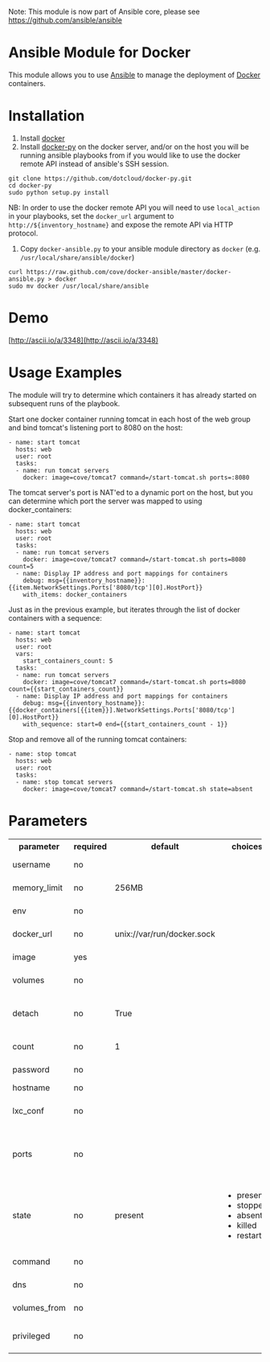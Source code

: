 Note: This module is now part of Ansible core, please see https://github.com/ansible/ansible


Ansible Module for Docker
=========================

This module allows you to use [Ansible](http://www.ansibleworks.com/) to manage the deployment of [Docker](http://docker.io) containers.

Installation
============

1. Install [docker](http://www.docker.io/gettingstarted/)
1. Install [docker-py](https://github.com/dotcloud/docker-py) on the docker server, and/or on the host you will be
   running ansible playbooks from if you would like to use the docker remote API instead of ansible's SSH session. 
```
git clone https://github.com/dotcloud/docker-py.git
cd docker-py
sudo python setup.py install
```

   NB: In order to use the docker remote API you will need to use `local_action` in your playbooks, set
   the `docker_url` argument to `http://${inventory_hostname}` and expose the remote API via HTTP protocol.

1. Copy `docker-ansible.py` to your ansible module directory as `docker` (e.g. `/usr/local/share/ansible/docker`)
```
curl https://raw.github.com/cove/docker-ansible/master/docker-ansible.py > docker
sudo mv docker /usr/local/share/ansible
```

Demo
====

[http://ascii.io/a/3348](http://ascii.io/a/3348)

Usage Examples
==============
The module will try to determine which containers it has already started on subsequent runs of the playbook.

Start one docker container running tomcat in each host of the web group and bind tomcat's listening port to 8080
on the host:

```
- name: start tomcat
  hosts: web
  user: root
  tasks:
  - name: run tomcat servers
    docker: image=cove/tomcat7 command=/start-tomcat.sh ports=:8080
```

The tomcat server's port is NAT'ed to a dynamic port on the host, but you can determine which port the server was
mapped to using docker_containers:

```
- name: start tomcat
  hosts: web
  user: root
  tasks:
  - name: run tomcat servers
    docker: image=cove/tomcat7 command=/start-tomcat.sh ports=8080 count=5
  - name: Display IP address and port mappings for containers
    debug: msg={{inventory_hostname}}:{{item.NetworkSettings.Ports['8080/tcp'][0].HostPort}}
    with_items: docker_containers
```

Just as in the previous example, but iterates through the list of docker containers with a sequence:

```
- name: start tomcat
  hosts: web
  user: root
  vars:
    start_containers_count: 5
  tasks:
  - name: run tomcat servers
    docker: image=cove/tomcat7 command=/start-tomcat.sh ports=8080 count={{start_containers_count}}
  - name: Display IP address and port mappings for containers
    debug: msg={{inventory_hostname}}:{{docker_containers[{{item}}].NetworkSettings.Ports['8080/tcp'][0].HostPort}}
    with_sequence: start=0 end={{start_containers_count - 1}}
```

Stop and remove all of the running tomcat containers:

```
- name: stop tomcat
  hosts: web
  user: root
  tasks:
  - name: stop tomcat servers
    docker: image=cove/tomcat7 command=/start-tomcat.sh state=absent
```

Parameters
==========

<table>
<tr>
<th class="head">parameter</th>
<th class="head">required</th>
<th class="head">default</th>
<th class="head">choices</th>
<th class="head">comments</th>
</tr>
<tr>
<td>username</td>
<td>no</td>
<td></td>
<td><ul></ul></td>
<td>Set remote API username</td>
</tr>
<tr>
<td>memory_limit</td>
<td>no</td>
<td>256MB</td>
<td><ul></ul></td>
<td>Set RAM allocated to container</td>
</tr>
<tr>
<td>env</td>
<td>no</td>
<td></td>
<td><ul></ul></td>
<td>Set environment variables</td>
</tr>
<tr>
<td>docker_url</td>
<td>no</td>
<td>unix://var/run/docker.sock</td>
<td><ul></ul></td>
<td>URL of docker host to issue commands to</td>
</tr>
<tr>
<td>image</td>
<td>yes</td>
<td></td>
<td><ul></ul></td>
<td>Set container image to use</td>
</tr>
<tr>
<td>volumes</td>
<td>no</td>
<td></td>
<td><ul></ul></td>
<td>Set volume(s) to mount on the container</td>
</tr>
<tr>
<td>detach</td>
<td>no</td>
<td>True</td>
<td><ul></ul></td>
<td>Enable detached mode on start up, leaves container running in background</td>
</tr>
<tr>
<td>count</td>
<td>no</td>
<td>1</td>
<td><ul></ul></td>
<td>Set number of containers to run</td>
</tr>
<tr>
<td>password</td>
<td>no</td>
<td></td>
<td><ul></ul></td>
<td>Set remote API password</td>
</tr>
<tr>
<td>hostname</td>
<td>no</td>
<td></td>
<td><ul></ul></td>
<td>Set container hostname</td>
</tr>
<tr>
<td>lxc_conf</td>
<td>no</td>
<td></td>
<td><ul></ul></td>
<td>LXC config parameters,  e.g. lxc.aa_profile:unconfined</td>
</tr>
<tr>
<td>ports</td>
<td>no</td>
<td></td>
<td><ul></ul></td>
<td>Set private to public port mapping specification (e.g. ports=22,80 or ports=:8080 maps 8080 directly to host)</td>
</tr>
<tr>
<td>state</td>
<td>no</td>
<td>present</td>
<td><ul><li>present</li><li>stopped</li><li>absent</li><li>killed</li><li>restarted</li></ul></td>
<td>Set the state of the container</td>
</tr>
<tr>
<td>command</td>
<td>no</td>
<td></td>
<td><ul></ul></td>
<td>Set command to run in a container on startup</td>
</tr>
<tr>
<td>dns</td>
<td>no</td>
<td></td>
<td><ul></ul></td>
<td>Set custom DNS servers for the container</td>
</tr>
<tr>
<td>volumes_from</td>
<td>no</td>
<td></td>
<td><ul></ul></td>
<td>Set shared volume(s) from another container</td>
</tr>
<tr>
<td>privileged</td>
<td>no</td>
<td></td>
<td><ul></ul></td>
<td>Set whether the container should run in privileged mode</td>
</tr>
</table>
